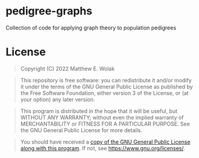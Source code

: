 # pedigree-graphs
Collection of code for applying graph theory to population pedigrees

# License

>Copyright (C) 2022  Matthew E. Wolak

>This repository is free software: you can redistribute it and/or modify
    it under the terms of the GNU General Public License as published by
    the Free Software Foundation, either version 3 of the License, or
    (at your option) any later version.

>This program is distributed in the hope that it will be useful,
    but WITHOUT ANY WARRANTY; without even the implied warranty of
    MERCHANTABILITY or FITNESS FOR A PARTICULAR PURPOSE.  See the
    GNU General Public License for more details.

>You should have received a [copy of the GNU General Public License
    along with this program](https://github.com/qgevoeco/pedigree-graphs/blob/main/LICENSE).  If not, see <https://www.gnu.org/licenses/>.

